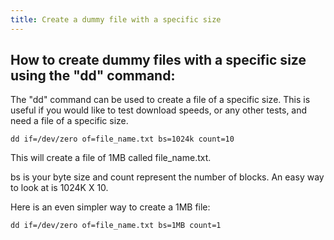 ```yaml
---
title: Create a dummy file with a specific size
---
```


## How to create dummy files with a specific size using the "dd" command:

The "dd" command can be used to create a file of a specific size. This is useful if you would like to test download speeds, or any other tests, and need a file of a specific size.

```
dd if=/dev/zero of=file_name.txt bs=1024k count=10
```

This will create a file of 1MB called file_name.txt.

bs is your byte size and count represent the number of blocks. An easy way to look at is 1024K X 10.

Here is an even simpler way to create a 1MB file:

```
dd if=/dev/zero of=file_name.txt bs=1MB count=1
```
